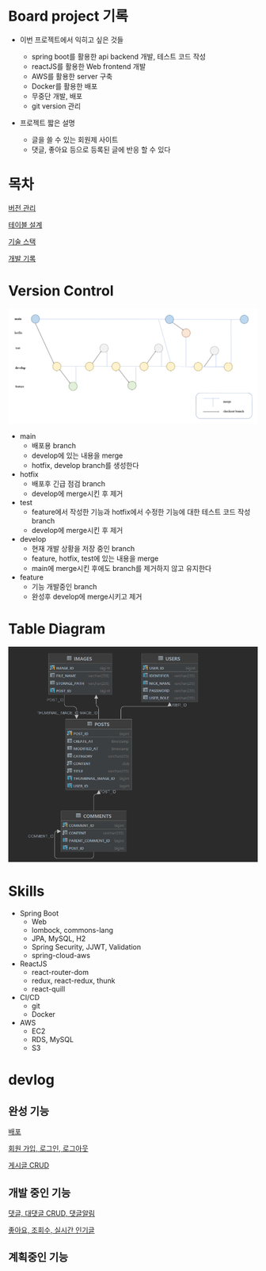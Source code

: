 # Board project 기록
- 이번 프로젝트에서 익히고 싶은 것들
  - spring boot를 활용한 api backend 개발, 테스트 코드 작성
  - reactJS를 활용한 Web frontend 개발
  - AWS를 활용한 server 구축
  - Docker를 활용한 배포
  - 무중단 개발, 배포
  - git version 관리

- 프로젝트 짧은 설명
  - 글을 쓸 수 있는 회원제 사이트
  - 댓글, 좋아요 등으로 등록된 글에 반응 할 수 있다


# 목차
[버전 관리](#version-control)

[테이블 설계](#table-diagram)

[기술 스택](#skills)

[개발 기록](#devlog)

# Version Control
![gitflow](./devlog/images/gitflow.PNG)

- main
  - 배포용 branch
  - develop에 있는 내용을 merge
  - hotfix, develop branch를 생성한다
- hotfix
  - 배포후 긴급 점검 branch
  - develop에 merge시킨 후 제거
- test
  - feature에서 작성한 기능과 hotfix에서 수정한 기능에 대한 테스트 코드 작성 branch
  - develop에 merge시킨 후 제거
- develop
  - 현재 개발 상황을 저장 중인 branch
  - feature, hotfix, test에 있는 내용을 merge
  - main에 merge시킨 후에도 branch를 제거하지 않고 유지한다
- feature
  - 기능 개발중인 branch
  - 완성후 develop에 merge시키고 제거

# Table Diagram
![table diagram](./devlog/images/ERdiagram.PNG)


# Skills
- Spring Boot
  - Web
  - lombock, commons-lang
  - JPA, MySQL, H2
  - Spring Security, JJWT, Validation
  - spring-cloud-aws
- ReactJS
  - react-router-dom
  - redux, react-redux, thunk
  - react-quill
- CI/CD
  - git
  - Docker
- AWS
  - EC2
  - RDS, MySQL
  - S3

# devlog

## 완성 기능
[배포](./devlog/배포.md)

[회원 가입, 로그인, 로그아웃](./devlog/회원%20가입,%20로그인,%20로그아웃.md)

[게시글 CRUD](./devlog/게시글%20CRUD.md)

## 개발 중인 기능
[댓글, 대댓글 CRUD, 댓글알림](./devlog/댓글,%20대댓글%20CURD,%20댓글알림.md)

[좋아요, 조회수, 실시간 인기글](./devlog/좋아요,%20조회수,%20실시간%20인기글.md)

## 계획중인 기능

